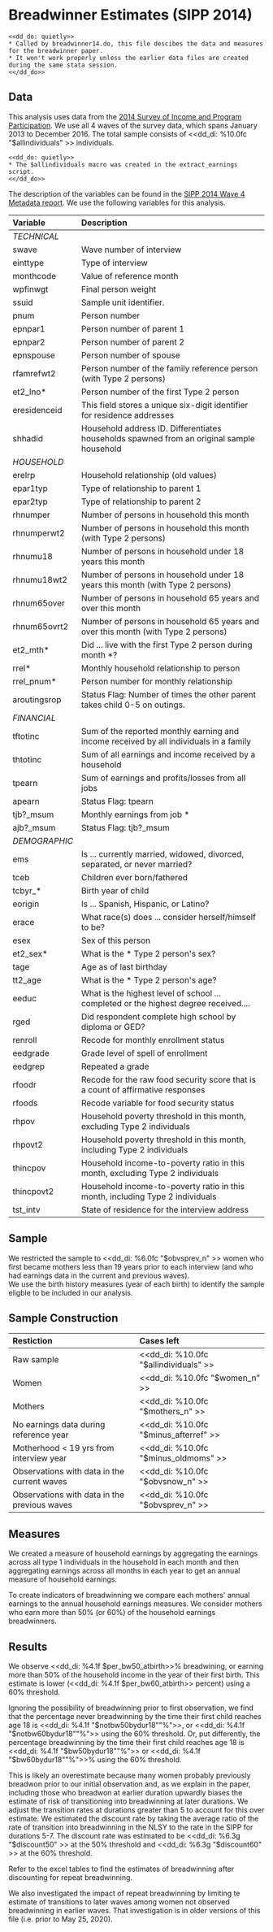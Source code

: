 Breadwinner Estimates (SIPP 2014)
================================================================================
~~~~
<<dd_do: quietly>>
* Called by breadwinner14.do, this file descibes the data and measures for the breadwinner paper.
* It won't work properly unless the earlier data files are created during the same stata session.
<</dd_do>>
~~~~

Data
--------------------------------------------------------------------------------
This analysis uses data from the [2014 Survey of Income and Program Participation](https://www.census.gov/programs-surveys/sipp/data/datasets.html).
We use all 4 waves of the survey data, which spans January 2013 to December 2016.
The total sample consists of <<dd_di: %10.0fc "$allindividuals" >> individuals.

~~~~
<<dd_do: quietly>>
* The $allindividuals macro was created in the extract_earnings script.
<</dd_do>>
~~~~

The description of the variables can be found in the [SIPP 2014 Wave 4 Metadata report](https://www2.census.gov/programs-surveys/sipp/data/datasets/2014/w4/2014SIPP_W4_Metadata_AllSections.pdf).
We use the following variables for this analysis.

|Variable		| Description 													|
|:--------------|:--------------------------------------------------------------|
|_TECHNICAL_	| 																|
|swave  		| Wave number of interview |
|einttype  		| Type of interview |
|monthcode  	| Value of reference month |
|wpfinwgt  		| Final person weight |
|ssuid  		| Sample unit identifier.  |
|pnum 			| Person number |
|epnpar1  		| Person number of parent 1 |
|epnpar2  		| Person number of parent 2 |
|epnspouse 		| Person number of spouse |
|rfamrefwt2  	| Person number of the family reference person (with Type 2 persons) |
|et2_lno*		| Person number of the first Type 2 person |
|eresidenceid 	| This field stores a unique six-digit identifier for residence addresses |
|shhadid  		| Household address ID. Differentiates households spawned from an original sample household |
|_HOUSEHOLD_	| 																|
|erelrp  		| Household relationship (old values) |
|epar1typ  		| Type of relationship to parent 1 |
|epar2typ   	| Type of relationship to parent 2 |
|rhnumper  		| Number of persons in household this month |
|rhnumperwt2 	| Number of persons in household this month (with Type 2 persons) |
|rhnumu18  		| Number of persons in household under 18 years this month |
|rhnumu18wt2  	| Number of persons in household under 18 years this month (with Type 2 persons) |
|rhnum65over  	| Number of persons in household 65 years and over this month |
|rhnum65ovrt2 	| Number of persons in household 65 years and over this month (with Type 2 persons) |
|et2_mth*		| Did ... live with the first Type 2 person during month *? |
|rrel*  		| Monthly household relationship to person |
|rrel_pnum* 	| Person number for monthly relationship |
|aroutingsrop	| Status Flag: Number of times the other parent takes child 0-5 on outings. |
|_FINANCIAL_	| 																|
|tftotinc 		| Sum of the reported monthly earning and income received by all individuals in a family |
|thtotinc  		| Sum of all earnings and income received by a household |
|tpearn			| Sum of earnings and profits/losses from all jobs |
|apearn			| Status Flag: tpearn |
|tjb?_msum		| Monthly earnings from job * |
|ajb?_msum		| Status Flag: tjb?_msum |
|_DEMOGRAPHIC_	| 																|
|ems  			| Is ... currently married, widowed, divorced, separated, or never married? |
|tceb			| Children ever born/fathered |
|tcbyr_* 		| Birth year of child |
|eorigin  		| Is ... Spanish, Hispanic, or Latino? |
|erace  		| What race(s) does ... consider herself/himself to be? |
|esex  			| Sex of this person |
|et2_sex*		| What is the * Type 2 person's sex? |
|tage   		| Age as of last birthday |
|tt2_age		| What is the * Type 2 person's age? |
|eeduc  		| What is the highest level of school ... completed or the highest degree received.... |
|rged 			| Did respondent complete high school by diploma or GED? |
|renroll  		| Recode for monthly enrollment status |
|eedgrade  		| Grade level of spell of enrollment |
|eedgrep  		| Repeated a grade |
|rfoodr  		| Recode for the raw food security score that is a count of affirmative responses |
|rfoods  		| Recode variable for food security status |
|rhpov 			| Household poverty threshold in this month, excluding Type 2 individuals |
|rhpovt2 		| Household poverty threshold in this month, including Type 2 individuals |
|thincpov  		| Household income-to-poverty ratio in this month, excluding Type 2 individuals |
|thincpovt2  	| Household income-to-poverty ratio in this month, including Type 2 individuals |
|tst_intv  		| State of residence for the interview address |

Sample
--------------------------------------------------------------------------------
We restricted the sample to <<dd_di: %6.0fc "$obvsprev_n" >> women who first became mothers less than 19 years prior 
to each interview (and who had earnings data in the current and previous waves).  
We use the birth history measures (year of each birth) to identify the sample eligble to be included in our analysis.

## Sample Construction

|__Restiction__  						| __Cases left__ |
|:--------------------------------------|:--------------------------------------------|
|Raw sample								     | <<dd_di: %10.0fc "$allindividuals" >>  |
|Women									     | <<dd_di: %10.0fc "$women_n" >>         |
|Mothers								     | <<dd_di: %10.0fc "$mothers_n" >>       |
|No earnings data during reference year	     | <<dd_di: %10.0fc "$minus_afterref" >>  |
|Motherhood < 19 yrs from interview year     | <<dd_di: %10.0fc "$minus_oldmoms" >>   |
|Observations with data in the current waves | <<dd_di: %10.0fc "$obvsnow_n" >>       |
|Observations with data in the previous waves | <<dd_di: %10.0fc "$obvsprev_n" >>     |

Measures
--------------------------------------------------------------------------------
We created a measure of household earnings by aggregating the earnings across all type 1 individuals in the household in each month and 
then aggregating earnings across all months in each year to get an annual measure of household earnings. 

To create indicators of breadwinning we compare each mothers' annual earnings to the annual household earnings 
measures. We consider mothers who earn more than 50% (or 60%) of the household earnings breadwinners.

Results
--------------------------------------------------------------------------------

We observe <<dd_di: %4.1f $per_bw50_atbirth>>% breadwining, or earning more than 
50% of the household income in the year of their first birth. This estimate is 
lower (<<dd_di: %4.1f $per_bw60_atbirth>> percent) using a 60% threshold.

Ignoring the possibility of breadwinning prior to first observation, we find that 
the percentage never breadwinning by the time their first child reaches age 18 is 
<<dd_di: %4.1f "$notbw50bydur18""%">>, or <<dd_di: %4.1f "$notbw60bydur18""%">> 
using the 60% threshold. Or, put differently, the percentage breadwinning by the 
time their first child reaches age 18 is <<dd_di: %4.1f "$bw50bydur18""%">> or 
<<dd_di: %4.1f "$bw60bydur18""%">>% using the 60% threshold.

This is likely an overestimate because many women probably previously breadwon 
prior to our initial observation and, as we explain in the paper, including 
those who breadwon at earlier duration upwardly biases the estimate of risk of 
transitioning into breadwinning at later durations. We adjust the transition rates 
at durations greater than 5 to account for this over estimate. We estimated the 
discount rate by taking the average ratio of the rate of transition into breadwinning 
in the NLSY to the rate in the SIPP for durations 5-7. The discount rate was estimated
to be <<dd_di: %6.3g "$discount50" >> at the 50% threshold and <<dd_di: %6.3g "$discount60" >> at the 60% threshold. 

Refer to the excel tables to find the estimates of breadwinning after discounting for repeat breadwinning.


We also investigated the impact of repeat breadwinning by limiting te estimate of 
transitions to later waves among women not observed breadwinning in earlier waves. 
That investigation is in older versions of this file (i.e. prior to May 25, 2020). 
